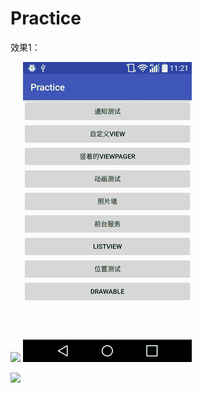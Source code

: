 # Practice
效果1：

![](https://github.com/yzxdmb01/Practice/edit/master/01.gif?raw=false)
![image](https://github.com/yzxdmb01/Practice/blob/master/01.gif)


![](https://github.com/sddyljsx/pulltorefresh/blob/master/001.png?raw=true)
